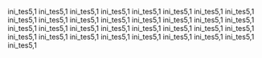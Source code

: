ini_tes5,1
ini_tes5,1
ini_tes5,1
ini_tes5,1
ini_tes5,1
ini_tes5,1
ini_tes5,1
ini_tes5,1
ini_tes5,1
ini_tes5,1
ini_tes5,1
ini_tes5,1
ini_tes5,1
ini_tes5,1
ini_tes5,1
ini_tes5,1
ini_tes5,1
ini_tes5,1
ini_tes5,1
ini_tes5,1
ini_tes5,1
ini_tes5,1
ini_tes5,1
ini_tes5,1
ini_tes5,1
ini_tes5,1
ini_tes5,1
ini_tes5,1
ini_tes5,1
ini_tes5,1
ini_tes5,1
ini_tes5,1
ini_tes5,1
